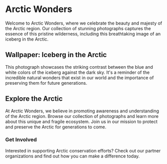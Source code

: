 <!--
Write me markdown content of website with wallpaper:

"A photograph of an iceberg in the Arctic, with the blue and white colors contrasting against a dark sky."

The header of the page should not be copy of the text but rather a real content of the website which is using this wallpaper.
-->

<!--font:Poppins-->

# Arctic Wonders

Welcome to Arctic Wonders, where we celebrate the beauty and majesty of the Arctic region. Our collection of stunning photographs captures the essence of this pristine wilderness, including this breathtaking image of an iceberg in the Arctic.

## Wallpaper: Iceberg in the Arctic

This photograph showcases the striking contrast between the blue and white colors of the iceberg against the dark sky. It's a reminder of the incredible natural wonders that exist in our world and the importance of preserving them for future generations.

## Explore the Arctic

At Arctic Wonders, we believe in promoting awareness and understanding of the Arctic region. Browse our collection of photographs and learn more about this unique and fragile ecosystem. Join us in our mission to protect and preserve the Arctic for generations to come.

### Get Involved

Interested in supporting Arctic conservation efforts? Check out our partner organizations and find out how you can make a difference today.
